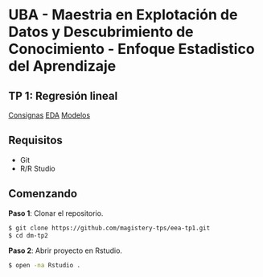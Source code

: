 # UBA - Maestria en Explotación de Datos y Descubrimiento de Conocimiento - Enfoque Estadistico del Aprendizaje


## TP 1: Regresión lineal

[Consignas](https://github.com/magistery-tps/eea-tp1/blob/master/docs/consignas.pdf)
[EDA](https://rpubs.com/adrianmarino/eea-tp1-eda)
[Modelos](https://rpubs.com/adrianmarino/eea-tp1-model)

## Requisitos

* Git
* R/R Studio

## Comenzando

**Paso 1**:  Clonar el repositorio.

```bash
$ git clone https://github.com/magistery-tps/eea-tp1.git
$ cd dm-tp2
```

**Paso 2**:  Abrir proyecto en Rstudio.

```bash
$ open -na Rstudio .
```
